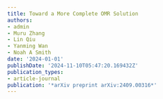 ```yaml
---
title: Toward a More Complete OMR Solution
authors:
- admin
- Muru Zhang
- Lin Qiu
- Yanming Wan
- Noah A Smith
date: '2024-01-01'
publishDate: '2024-11-10T05:47:20.169432Z'
publication_types:
- article-journal
publication: '*arXiv preprint arXiv:2409.00316*'
---
```

